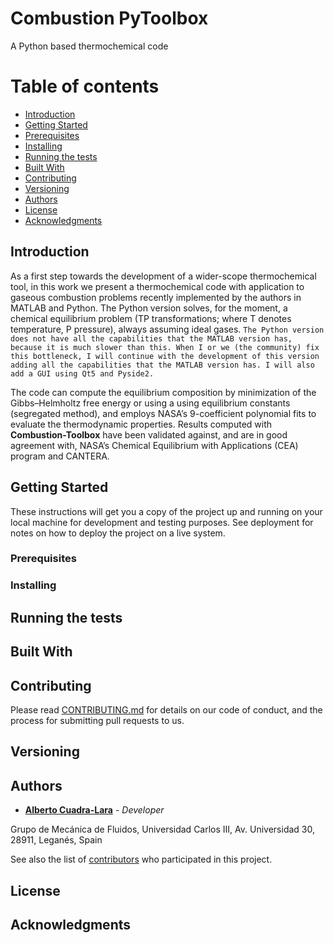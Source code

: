 # Combustion PyToolbox
A Python based thermochemical code

Table of contents
=================

<!--ts-->
   * [Introduction](#Introduction)
   * [Getting Started](#Getting-Started)
   * [Prerequisites](#Prerequisites)
   * [Installing](#Installing)
   * [Running the tests](#Running-the-tests)
   * [Built With](#Built-With)
   * [Contributing](#Contributing)
   * [Versioning](#Versioning)
   * [Authors](#Authors)
   * [License](#License)
   * [Acknowledgments](#Acknowledgments)
   
<!--te-->

## Introduction
As a first step towards the development of a wider-scope thermochemical tool, in this work we present a thermochemical code with application to gaseous combustion problems recently implemented by the authors in MATLAB and Python. The Python version solves, for the moment, a chemical equilibrium problem (TP transformations; where T denotes temperature, P pressure), always assuming ideal gases. `The Python version does not have all the capabilities that the MATLAB version has, because it is much slower than this. When I or we (the community) fix this bottleneck, I will continue with the development of this version adding all the capabilities that the MATLAB version has. I will also add a GUI using Qt5 and Pyside2.`

The code can compute the equilibrium composition by minimization of the Gibbs–Helmholtz free energy or using a using equilibrium constants (segregated method), and employs NASA’s 9-coefficient polynomial fits to evaluate the thermodynamic properties. Results computed with **Combustion-Toolbox** have been validated against, and are in good agreement with, NASA’s Chemical Equilibrium with Applications (CEA) program and CANTERA.

## Getting Started

These instructions will get you a copy of the project up and running on your local machine for development and testing purposes. See deployment for notes on how to deploy the project on a live system.

### Prerequisites

### Installing

## Running the tests

## Built With

## Contributing

Please read [CONTRIBUTING.md](https://gist.github.com/PurpleBooth/b24679402957c63ec426) for details on our code of conduct, and the process for submitting pull requests to us.

## Versioning


## Authors

* **[Alberto Cuadra-Lara](https://github.com/AlbertoCuadra)** - *Developer*

Grupo de Mecánica de Fluidos, Universidad Carlos III, Av. Universidad 30, 28911, Leganés, Spain

See also the list of [contributors](https://github.com/AlbertoCuadra/combustion_toolbox/blob/master/CONTRIBUTORS.md) who participated in this project.

## License


## Acknowledgments
